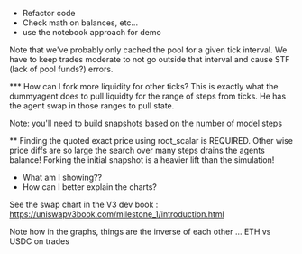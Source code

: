 
- Refactor code
- Check math on balances, etc...
- use the notebook approach for demo

Note that we've probably only cached the pool for a given tick interval.
We have to keep trades moderate to not go outside that interval and cause STF (lack of pool funds?) errors.

*** How can I fork more liquidity for other ticks? This is exactly what the dummyagent does to 
pull liquidty for the range of steps from ticks.  He has the agent swap in those ranges to pull
state.

Note: you'll need to build snapshots based on the number of model steps

** Finding the quoted exact price using root_scalar is REQUIRED. Other wise price diffs 
are so large the search over many steps drains the agents balance!  Forking the initial 
snapshot is a heavier lift than the simulation!

- What am I showing??
- How can I better explain the charts?

See the swap chart in the V3 dev book : https://uniswapv3book.com/milestone_1/introduction.html

Note how in the graphs, things are the inverse of each other ... ETH vs USDC on trades

